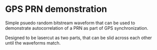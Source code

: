 # GPS PRN demonstration
Simple psuedo random bitstream waveform that can be used to demonstrate autocorrelation of a PRN as part of GPS synchronization.

Designed to be lasercut as two parts, that can be slid across each other until the waveforms match. 

